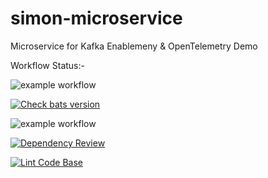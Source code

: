 # simon-microservice

Microservice for Kafka Enablemeny & OpenTelemetry Demo


Workflow Status:- 


![example workflow](https://github.com/zx8086/simon-microservice/actions/workflows/slack-notify.yml/badge.svg)

[![Check bats version](https://github.com/zx8086/simon-microservice/actions/workflows/check-bat-version.yml/badge.svg)](https://github.com/zx8086/simon-microservice/actions/workflows/check-bat-version.yml)

![example workflow](https://github.com/zx8086/simon-microservice/actions/workflows/nodejs-build-test.yml/badge.svg)

[![Dependency Review](https://github.com/zx8086/simon-microservice/actions/workflows/dependency-review.yml/badge.svg)](https://github.com/zx8086/simon-microservice/actions/workflows/dependency-review.yml)

[![Lint Code Base](https://github.com/zx8086/simon-microservice/actions/workflows/super-linter.yml/badge.svg)](https://github.com/zx8086/simon-microservice/actions/workflows/super-linter.yml)